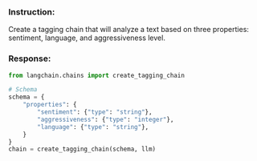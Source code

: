 ### Instruction:
Create a tagging chain that will analyze a text based on three properties: sentiment, language, and aggressiveness level.

### Response:
```python
from langchain.chains import create_tagging_chain

# Schema
schema = {
    "properties": {
        "sentiment": {"type": "string"},
        "aggressiveness": {"type": "integer"},
        "language": {"type": "string"},
    }
}
chain = create_tagging_chain(schema, llm)
```